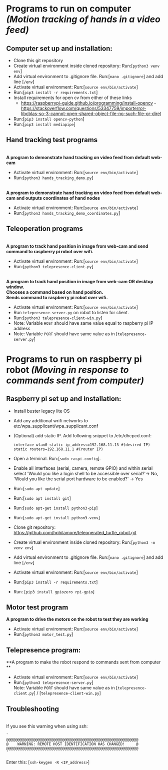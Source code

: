 
# Programs to run on computer *(Motion tracking of hands in a video feed)*
## Computer set up and installation:
- Clone this git repository
- Create virtual environment inside cloned repository: Run:[`python3 venv env`]
- Add virtual environment to .gitignore file. Run:[`nano .gitignore`] and add line [`/env`]
- Activate virtual environment: Run:[`source env/bin/activate`]
- Run:[`pip3 install -r requirements.txt`]
- Install requirements for open cv from either of these links
    - https://raspberrypi-guide.github.io/programming/install-opencv
    -https://stackoverflow.com/questions/53347759/importerror-libcblas-so-3-cannot-open-shared-object-file-no-such-file-or-dire)
- Run:[`pip3 install opencv-python`]
- Run:[`pip3 install mediapipe`]

## Hand tracking test programs
<br>**A program to demonstrate hand tracking on video feed from default web-cam**
- Activate virtual environment: Run:[`source env/bin/activate`]
- Run:[`python3 hands_tracking_demo.py`]
 
<br>**A program to demonstrate hand tracking on video feed from default web-cam and outputs coordinates of hand nodes**
- Activate virtual environment: Run:[`source env/bin/activate`]
- Run:[`python3 hands_tracking_demo_coordinates.py`]

## Teleoperation programs
<br>**A program to track hand position in image from web-cam and send command to raspberry pi robot over wifi.**
- Activate virtual environment: Run:[`source env/bin/activate`]
- Run:[`python3 telepresence-client.py`]

<br>**A program to track hand position in image from web-cam OR desktop window. <br> Chooses a command based on hand position.<br> Sends command to raspberry pi robot over wifi.**
- Activate virtual environment: Run:[`source env/bin/activate`]
- Run `telepresence-server.py` on robot to listen for client. 
- Run:[`python3 telepresence-client-win.py`]
- Note: Variable `HOST` should have same value equal to raspberry pi IP address
- Note: Variable `PORT` should have same value as in [`telepresence-server.py`] 

# Programs to run on raspberry pi robot *(Moving in response to commands sent from computer)*

## Raspberry pi set up and installation:
- Install buster legacy lite OS 
- Add any additional wrifi networks to etc/wpa_supplicant/wpa_supplicant.conf

- (Optional) add static IP. Add following snippet to /etc/dhcpcd.conf:

	`
	interface wlan0
	static ip_address=192.168.11.13 #(desired IP)
	static routers=192.168.11.1 #(router IP)
	`

- Open a terminal. Run:[`sudo raspi-config`]. 
- Enable all interfaces (serial, camera, remote GPIO) and within serial select 'Would you like a login shell to be accessible over serial?'-> No, 'Would you like the serial port hardware to be enabled?' -> Yes
- Run:[`sudo apt update`]
- Run:[`sudo apt install git`]
- Run:[`sudo apt-get install python3-pip`]
- Run:[`sudo apt-get install python3-venv`]
- Clone git repository: https://github.com/hphilamore/teleoperated_turtle_robot.git
- Create virtual environment inside cloned repository: Run:[`python3 -m venv env`]
- Add virtual environment to .gitignore file. Run:[`nano .gitignore`] and add line [`/env`]
- Activate virtual environment: Run:[`source env/bin/activate`]
- Run:[`pip3 install -r requirements.txt`]
- Run: [`pip3 install gpiozero rpi-gpio`]


## Motor test program
**A program to drive the motors on the robot to test they are working**
- Activate virtual environment: Run:[`source env/bin/activate`]
- Run:[`python3 motor_test.py`] 

## Telepresence program:
**A program to make the robot respond to commands sent from computer **
- Activate virtual environment: Run:[`source env/bin/activate`]
- Run:[`python3 telepresence-server.py`] 
<br>Note: Variable `PORT` should have same value as in [`telepresence-client.py`] / [`telepresence-client-win.py`] 


## Troubleshooting
<br>If you see this warning when using ssh:

	`
	@@@@@@@@@@@@@@@@@@@@@@@@@@@@@@@@@@@@@@@@@@@@@@@@@@@@@@@@@@@
	@    WARNING: REMOTE HOST IDENTIFICATION HAS CHANGED!     @
	@@@@@@@@@@@@@@@@@@@@@@@@@@@@@@@@@@@@@@@@@@@@@@@@@@@@@@@@@@@
	`

Enter this:
[`ssh-keygen -R <IP_address>`]
